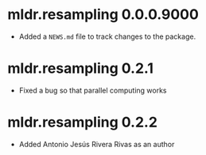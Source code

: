 # mldr.resampling 0.0.0.9000

* Added a `NEWS.md` file to track changes to the package.


# mldr.resampling 0.2.1

* Fixed a bug so that parallel computing works


# mldr.resampling 0.2.2

* Added Antonio Jesús Rivera Rivas as an author
